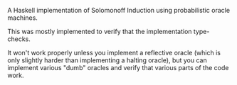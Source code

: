 A Haskell implementation of Solomonoff Induction using probabilistic oracle
machines.

This was mostly implemented to verify that the implementation type-checks.

It won't work properly unless you implement a reflective oracle (which is only
slightly harder than implementing a halting oracle), but you can implement
various "dumb" oracles and verify that various parts of the code work.
